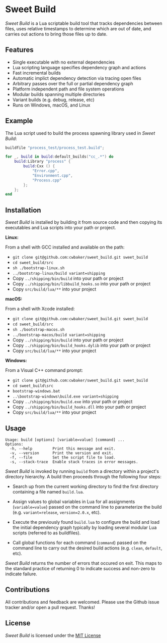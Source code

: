 # Sweet Build

*Sweet Build* is a Lua scriptable build tool that tracks dependencies between files, uses relative timestamps to determine which are out of date, and carries out actions to bring those files up to date.

## Features

  - Single executable with no external dependencies
  - Lua scripting language specifies dependency graph and actions
  - Fast incremental builds
  - Automatic implict dependency detection via tracing open files
  - Arbitrary passes over the full or partial dependency graph
  - Platform independent path and file system operations
  - Modular builds spanning multiple directories
  - Variant builds (e.g. debug, release, etc)
  - Runs on Windows, macOS, and Linux

## Example

The Lua script used to build the process spawning library used in *Sweet Build*:

~~~lua
buildfile "process_test/process_test.build";

for _, build in build:default_builds("cc_.*") do
    build:Library "process" {
        build:Cxx () {
            "Error.cpp",
            "Environment.cpp",
            "Process.cpp"
        };
    };
end
~~~

## Installation

*Sweet Build* is installed by building it from source code and then copying its executables and Lua scripts into your path or project.

**Linux:**

From a shell with GCC installed and available on the path:

- `git clone git@github.com:cwbaker/sweet_build.git sweet_build`
- `cd sweet_build/src`
- `sh ./bootstrap-linux.sh`
- `../bootstrap-linux/build variant=shipping`
- Copy `../shipping/bin/build` into your path or project
- Copy `../shipping/bin/libbuild_hooks.so` into your path or project
- Copy `src/build/lua/**` into your project

**macOS:**

From a shell with Xcode installed:

- `git clone git@github.com:cwbaker/sweet_build.git sweet_build`
- `cd sweet_build/src`
- `sh ./bootstrap-macos.sh`
- `../bootstrap-macos/build variant=shipping`
- Copy `../shipping/bin/build` into your path or project
- Copy `../shipping/bin/build_hooks.dylib` into your path or project
- Copy `src/build/lua/**` into your project

**Windows:**

From a Visual C++ command prompt:

- `git clone git@github.com:cwbaker/sweet_build.git sweet_build`
- `cd sweet_build\src`
- `bootstrap-windows.bat`
- `..\bootstrap-windows\build.exe variant=shipping`
- Copy `../shipping/bin/build.exe` into your path or project
- Copy `../shipping/bin/build_hooks.dll` into your path or project
- Copy `src/build/lua/**` into your project

## Usage

    Usage: build [options] [variable=value] [command] ...
    Options:
      -h, --help         Print this message and exit.
      -v, --version      Print the version and exit.
      -f, --file         Set the script file to load.
      -s, --stack-trace  Enable stack traces in error messages.

*Sweet Build* is invoked by running `build` from a directory within a project's directory hierarchy.  A build then proceeds through the following four steps:

- Search up from the current working directory to find the first directory containing a file named `build.lua`.

- Assign values to global variables in Lua for all assignments (`variable=value`) passed on the command line to parameterize the build (e.g. `variant=release`, `version=2.0.x`, etc).

- Execute the previously found `build.lua` to configure the build and load the initial dependency graph typically by loading several modular Lua scripts (referred to as buildfiles).

- Call global functions for each command (`command`) passed on the command line to carry out the desired build actions (e.g. `clean`, `default`, etc).

*Sweet Build* returns the number of errors that occured on exit.  This maps to the standard practice of returning 0 to indicate success and non-zero to indicate failure.

## Contributions

All contributions and feedback are welcomed.  Please use the Github issue tracker and/or open a pull request.  Thanks!

## License

*Sweet Build* is licensed under the [MIT License](http://www.opensource.org/licenses/MIT)
